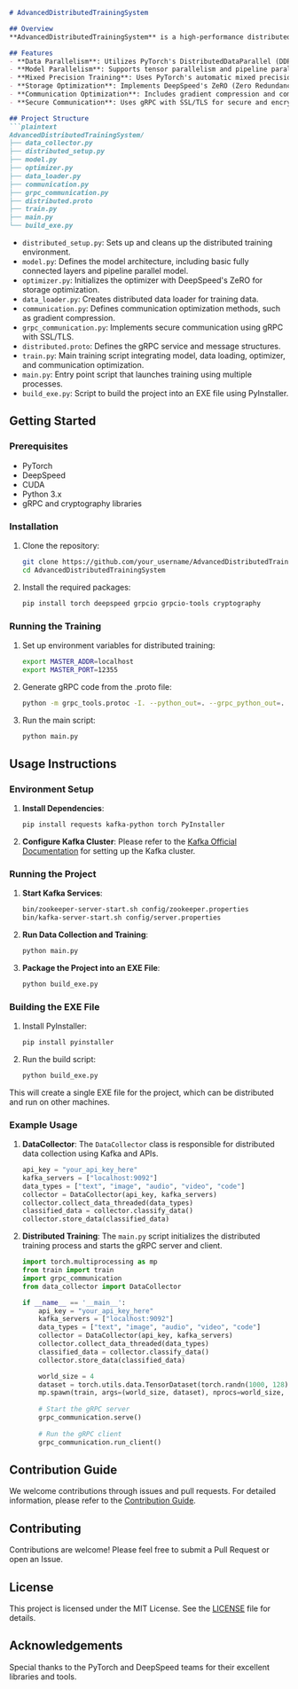 ```markdown
# AdvancedDistributedTrainingSystem

## Overview
**AdvancedDistributedTrainingSystem** is a high-performance distributed framework for training large-scale deep learning models. It employs advanced techniques like data/model parallelism, storage optimization with DeepSpeed's ZeRO, and communication enhancements.

## Features
- **Data Parallelism**: Utilizes PyTorch's DistributedDataParallel (DDP) for efficient data parallel training.
- **Model Parallelism**: Supports tensor parallelism and pipeline parallelism for handling larger models and speeding up training.
- **Mixed Precision Training**: Uses PyTorch's automatic mixed precision (AMP) to reduce memory usage and increase computational efficiency.
- **Storage Optimization**: Implements DeepSpeed's ZeRO (Zero Redundancy Optimizer) to minimize memory footprint and support large model training.
- **Communication Optimization**: Includes gradient compression and communication scheduling to reduce communication overhead.
- **Secure Communication**: Uses gRPC with SSL/TLS for secure and encrypted communication between distributed nodes.

## Project Structure
```plaintext
AdvancedDistributedTrainingSystem/
├── data_collector.py
├── distributed_setup.py
├── model.py
├── optimizer.py
├── data_loader.py
├── communication.py
├── grpc_communication.py
├── distributed.proto
├── train.py
├── main.py
└── build_exe.py
```

- `distributed_setup.py`: Sets up and cleans up the distributed training environment.
- `model.py`: Defines the model architecture, including basic fully connected layers and pipeline parallel model.
- `optimizer.py`: Initializes the optimizer with DeepSpeed's ZeRO for storage optimization.
- `data_loader.py`: Creates distributed data loader for training data.
- `communication.py`: Defines communication optimization methods, such as gradient compression.
- `grpc_communication.py`: Implements secure communication using gRPC with SSL/TLS.
- `distributed.proto`: Defines the gRPC service and message structures.
- `train.py`: Main training script integrating model, data loading, optimizer, and communication optimization.
- `main.py`: Entry point script that launches training using multiple processes.
- `build_exe.py`: Script to build the project into an EXE file using PyInstaller.

## Getting Started

### Prerequisites
- PyTorch
- DeepSpeed
- CUDA
- Python 3.x
- gRPC and cryptography libraries

### Installation
1. Clone the repository:
   ```sh
   git clone https://github.com/your_username/AdvancedDistributedTrainingSystem.git
   cd AdvancedDistributedTrainingSystem
   ```

2. Install the required packages:
   ```sh
   pip install torch deepspeed grpcio grpcio-tools cryptography
   ```

### Running the Training
1. Set up environment variables for distributed training:
   ```sh
   export MASTER_ADDR=localhost
   export MASTER_PORT=12355
   ```

2. Generate gRPC code from the .proto file:
   ```sh
   python -m grpc_tools.protoc -I. --python_out=. --grpc_python_out=. distributed.proto
   ```

3. Run the main script:
   ```sh
   python main.py
   ```
## Usage Instructions

### Environment Setup
1. **Install Dependencies**:
   ```sh
   pip install requests kafka-python torch PyInstaller
   ```

2. **Configure Kafka Cluster**:
   Please refer to the [Kafka Official Documentation](https://kafka.apache.org/documentation/) for setting up the Kafka cluster.

### Running the Project
1. **Start Kafka Services**:
   ```sh
   bin/zookeeper-server-start.sh config/zookeeper.properties
   bin/kafka-server-start.sh config/server.properties
   ```

2. **Run Data Collection and Training**:
   ```sh
   python main.py
   ```

3. **Package the Project into an EXE File**:
   ```sh
   python build_exe.py
   ```

### Building the EXE File
1. Install PyInstaller:
   ```sh
   pip install pyinstaller
   ```

2. Run the build script:
   ```sh
   python build_exe.py
   ```

This will create a single EXE file for the project, which can be distributed and run on other machines.
### Example Usage
1. **DataCollector**:
   The `DataCollector` class is responsible for distributed data collection using Kafka and APIs.
   ```python
   api_key = "your_api_key_here"
   kafka_servers = ["localhost:9092"]
   data_types = ["text", "image", "audio", "video", "code"]
   collector = DataCollector(api_key, kafka_servers)
   collector.collect_data_threaded(data_types)
   classified_data = collector.classify_data()
   collector.store_data(classified_data)
   ```

2. **Distributed Training**:
   The `main.py` script initializes the distributed training process and starts the gRPC server and client.
   ```python
   import torch.multiprocessing as mp
   from train import train
   import grpc_communication
   from data_collector import DataCollector

   if __name__ == '__main__':
       api_key = "your_api_key_here"
       kafka_servers = ["localhost:9092"]
       data_types = ["text", "image", "audio", "video", "code"]
       collector = DataCollector(api_key, kafka_servers)
       collector.collect_data_threaded(data_types)
       classified_data = collector.classify_data()
       collector.store_data(classified_data)

       world_size = 4
       dataset = torch.utils.data.TensorDataset(torch.randn(1000, 128), torch.randn(1000, 128))
       mp.spawn(train, args=(world_size, dataset), nprocs=world_size, join=True)
       
       # Start the gRPC server
       grpc_communication.serve()
       
       # Run the gRPC client
       grpc_communication.run_client()
   ```
## Contribution Guide
We welcome contributions through issues and pull requests. For detailed information, please refer to the [Contribution Guide](CONTRIBUTING.md).

## Contributing
Contributions are welcome! Please feel free to submit a Pull Request or open an Issue.

## License
This project is licensed under the MIT License. See the [LICENSE](LICENSE) file for details.

## Acknowledgements
Special thanks to the PyTorch and DeepSpeed teams for their excellent libraries and tools.
```